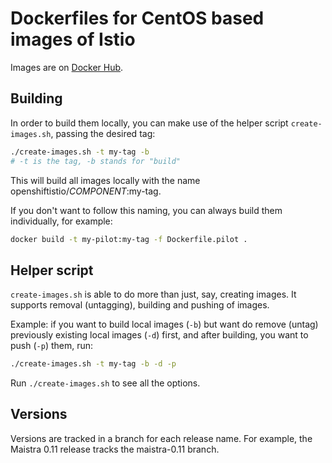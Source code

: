 # Dockerfiles for CentOS based images of Istio

Images are on [Docker Hub](https://hub.docker.com/u/maistra/).

## Building
In order to build them locally, you can make use of the helper script `create-images.sh`, passing the desired tag:
```sh
./create-images.sh -t my-tag -b
# -t is the tag, -b stands for "build"
```
This will build all images locally with the name openshiftistio/*COMPONENT*:my-tag.

If you don't want to follow this naming, you can always build them individually, for example:
```sh
docker build -t my-pilot:my-tag -f Dockerfile.pilot .
```

## Helper script
`create-images.sh` is able to do more than just, say, creating images. It supports removal (untagging), building and pushing of images.

Example: if you want to build local images (`-b`) but want do remove (untag) previously existing local images (`-d`) first, and after building, you want to push (`-p`) them, run:
```sh
./create-images.sh -t my-tag -b -d -p
```
Run `./create-images.sh` to see all the options.

## Versions

Versions are tracked in a branch for each release name. For example, the Maistra 0.11 release tracks the maistra-0.11 branch.
